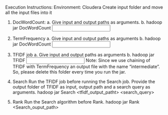 Execution Instructions:
Environment: Cloudera
Create input folder and move all the input files into it

1. DocWordCount:
   a. Give input and output paths as arguments.
   b. hadoop jar <jarFileName> DocWordCount <input> <output>
2. TermFrequency
   a. Give input and output paths as arguments
   b. hadoop jar <jarFileName> DocWordCount <input> <output>

3. TFIDF job
   a. Give input and output paths as arguments
   b. hadoop jar <jarFileName> TFIDF <input> <output>
   Note: Since we use chaining of TFIDF with TermFrequency an output file with the name “intermediate”. So, please delete this folder every time you run the jar.

4. Search
   Run the TFIDF job before running the Search job.
   Provide the output folder of TFIDF as input, output path and a search query as arguments.
   hadoop jar <jarFileName> Search <tfidf_output_patht> <output> <search_query>

5. Rank
   Run the Search algorithm before Rank.
   hadoop jar <jarFileName> Rank <Search_ouput_path> <output>
 
